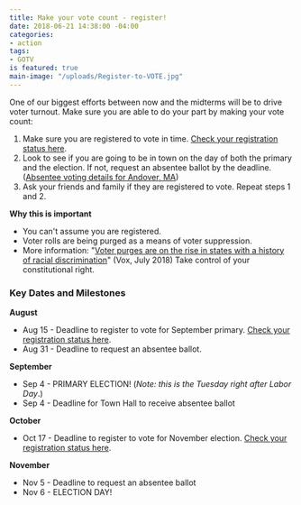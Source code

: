 ```yaml
---
title: Make your vote count - register!
date: 2018-06-21 14:38:00 -04:00
categories:
- action
tags:
- GOTV
is featured: true
main-image: "/uploads/Register-to-VOTE.jpg"
---
```


One of our biggest efforts between now and the midterms will be to drive voter turnout. Make sure you are able to do your part by making your vote count:
1. Make sure you are registered to vote in time. [Check your registration status here](https://bit.ly/1IYJYjQ).
2. Look to see if you are going to be in town on the day of both the primary and the election. If not, request an absentee ballot by the deadline. ([Absentee voting details for Andover, MA](https://bit.ly/2I5r4cy))
3. Ask your friends and family if they are registered to vote. Repeat steps 1 and 2. 

**Why this is important**
* You can't assume you are registered. 
* Voter rolls are being purged as a means of voter suppression. 
* More information: "[Voter purges are on the rise in states with a history of racial discrimination](https://bit.ly/2O48XXq)" (Vox, July 2018) 
Take control of your constitutional right. 

### Key Dates and Milestones
**August**
* Aug 15 - Deadline to register to vote for September primary. [Check your registration status here](https://bit.ly/1IYJYjQ).
* Aug 31 - Deadline to request an absentee ballot. 

**September**
* Sep 4 - PRIMARY ELECTION! (*Note: this is the Tuesday right after Labor Day*.)
* Sep 4 - Deadline for Town Hall to receive absentee ballot

**October**
* Oct 17 - Deadline to register to vote for November election. [Check your registration status here](https://bit.ly/1IYJYjQ).

**November**
* Nov 5 - Deadline to request an absentee ballot
* Nov 6 - ELECTION DAY!